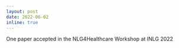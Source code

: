 ```yaml
---
layout: post
date: 2022-06-02
inline: true
---
```


One paper accepted in the NLG4Healthcare Workshop at INLG 2022
